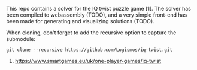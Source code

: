 This repo contains a solver for the IQ twist puzzle game [1]. The solver has been compiled to webassembly (TODO), and a very simple front-end has been made for generating and visualizing solutions (TODO). 

When cloning, don't forget to add the recursive option to capture the submodule:
```
git clone --recursive https://github.com/Logismos/iq-twist.git
```

1. https://www.smartgames.eu/uk/one-player-games/iq-twist
